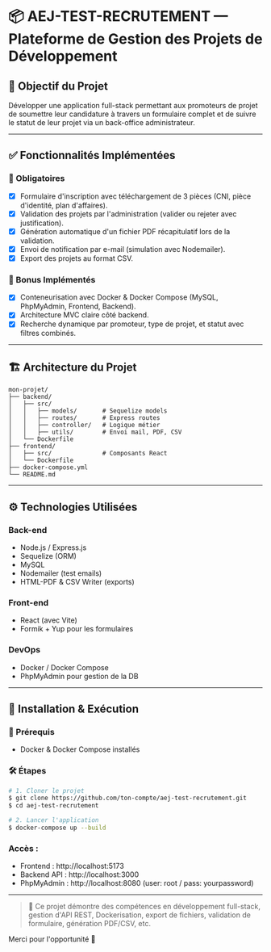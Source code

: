 # 📦 AEJ-TEST-RECRUTEMENT — Plateforme de Gestion des Projets de Développement

## 🎯 Objectif du Projet
Développer une application full-stack permettant aux promoteurs de projet de soumettre leur candidature à travers un formulaire complet et de suivre le statut de leur projet via un back-office administrateur.

---

## ✅ Fonctionnalités Implémentées

### 🔹 Obligatoires
- [x] Formulaire d'inscription avec téléchargement de 3 pièces (CNI, pièce d'identité, plan d'affaires).
- [x] Validation des projets par l'administration (valider ou rejeter avec justification).
- [x] Génération automatique d'un fichier PDF récapitulatif lors de la validation.
- [x] Envoi de notification par e-mail (simulation avec Nodemailer).
- [x] Export des projets au format CSV.

### 🔸 Bonus Implémentés
- [x] Conteneurisation avec Docker & Docker Compose (MySQL, PhpMyAdmin, Frontend, Backend).
- [x] Architecture MVC claire côté backend.
- [x] Recherche dynamique par promoteur, type de projet, et statut avec filtres combinés.

---

## 🏗️ Architecture du Projet

```
mon-projet/
├── backend/
│   ├── src/
│   │   ├── models/       # Sequelize models
│   │   ├── routes/       # Express routes
│   │   ├── controller/   # Logique métier
│   │   ├── utils/        # Envoi mail, PDF, CSV
│   └── Dockerfile
├── frontend/
│   ├── src/              # Composants React
│   └── Dockerfile
├── docker-compose.yml
└── README.md
```

---

## ⚙️ Technologies Utilisées

### Back-end
- Node.js / Express.js
- Sequelize (ORM)
- MySQL
- Nodemailer (test emails)
- HTML-PDF & CSV Writer (exports)

### Front-end
- React (avec Vite)
- Formik + Yup pour les formulaires

### DevOps
- Docker / Docker Compose
- PhpMyAdmin pour gestion de la DB

---

## 🚀 Installation & Exécution

### 🔧 Prérequis
- Docker & Docker Compose installés

### 🛠️ Étapes
```bash
# 1. Cloner le projet
$ git clone https://github.com/ton-compte/aej-test-recrutement.git
$ cd aej-test-recrutement

# 2. Lancer l'application
$ docker-compose up --build
```

### Accès :
- Frontend : http://localhost:5173
- Backend API : http://localhost:3000
- PhpMyAdmin : http://localhost:8080 (user: root / pass: yourpassword)

---


> 🧠 Ce projet démontre des compétences en développement full-stack, gestion d'API REST, Dockerisation, export de fichiers, validation de formulaire, génération PDF/CSV, etc.

Merci pour l'opportunité 🙏

